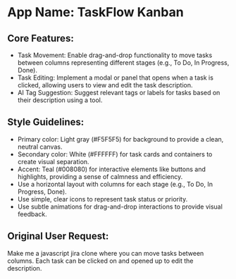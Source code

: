 # **App Name**: TaskFlow Kanban

## Core Features:

- Task Movement: Enable drag-and-drop functionality to move tasks between columns representing different stages (e.g., To Do, In Progress, Done).
- Task Editing: Implement a modal or panel that opens when a task is clicked, allowing users to view and edit the task description.
- AI Tag Suggestion: Suggest relevant tags or labels for tasks based on their description using a tool.

## Style Guidelines:

- Primary color: Light gray (#F5F5F5) for background to provide a clean, neutral canvas.
- Secondary color: White (#FFFFFF) for task cards and containers to create visual separation.
- Accent: Teal (#008080) for interactive elements like buttons and highlights, providing a sense of calmness and efficiency.
- Use a horizontal layout with columns for each stage (e.g., To Do, In Progress, Done).
- Use simple, clear icons to represent task status or priority.
- Use subtle animations for drag-and-drop interactions to provide visual feedback.

## Original User Request:
Make me a javascript jira clone where you can move tasks between columns. Each task can be clicked on and opened up to edit the description.
  